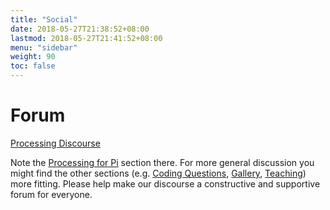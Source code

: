 ```yaml
---
title: "Social"
date: 2018-05-27T21:38:52+08:00
lastmod: 2018-05-27T21:41:52+08:00
menu: "sidebar"
weight: 90
toc: false
---
```



# Forum

[Processing Discourse](https://discourse.processing.org/categories)

Note the [Processing for Pi](https://discourse.processing.org/c/processing-pi) section there. For more general discussion you might find the other sections (e.g. [Coding Questions](https://discourse.processing.org/c/processing/processing-questions), [Gallery](https://discourse.processing.org/c/gallery), [Teaching](https://discourse.processing.org/c/teaching)) more fitting. Please help make our discourse a constructive and supportive forum for everyone.
